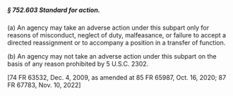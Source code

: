 ##### § 752.603 Standard for action. #####

(a) An agency may take an adverse action under this subpart only for reasons of misconduct, neglect of duty, malfeasance, or failure to accept a directed reassignment or to accompany a position in a transfer of function.

(b) An agency may not take an adverse action under this subpart on the basis of any reason prohibited by 5 U.S.C. 2302.

[74 FR 63532, Dec. 4, 2009, as amended at 85 FR 65987, Oct. 16, 2020; 87 FR 67783, Nov. 10, 2022]
